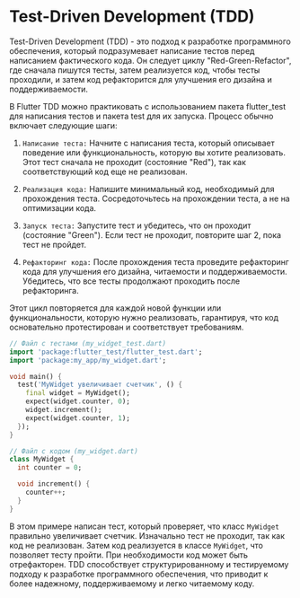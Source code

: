 # Test-Driven Development (TDD)
Test-Driven Development (TDD) - это подход к разработке программного обеспечения, который подразумевает написание тестов перед написанием фактического кода. Он следует циклу "Red-Green-Refactor", где сначала пишутся тесты, затем реализуется код, чтобы тесты проходили, и затем код рефакторится для улучшения его дизайна и поддерживаемости.

В Flutter TDD можно практиковать с использованием пакета flutter_test для написания тестов и пакета test для их запуска. Процесс обычно включает следующие шаги:
1. `Написание теста:` Начните с написания теста, который описывает поведение или функциональность, которую вы хотите реализовать. Этот тест сначала не проходит (состояние "Red"), так как соответствующий код еще не реализован.

2. `Реализация кода:` Напишите минимальный код, необходимый для прохождения теста. Сосредоточьтесь на прохождении теста, а не на оптимизации кода.

3. `Запуск теста:` Запустите тест и убедитесь, что он проходит (состояние "Green"). Если тест не проходит, повторите шаг 2, пока тест не пройдет.

4. `Рефакторинг кода:` После прохождения теста проведите рефакторинг кода для улучшения его дизайна, читаемости и поддерживаемости. Убедитесь, что все тесты продолжают проходить после рефакторинга.

Этот цикл повторяется для каждой новой функции или функциональности, которую нужно реализовать, гарантируя, что код основательно протестирован и соответствует требованиям.
```dart
// Файл с тестами (my_widget_test.dart)
import 'package:flutter_test/flutter_test.dart';
import 'package:my_app/my_widget.dart';

void main() {
  test('MyWidget увеличивает счетчик', () {
    final widget = MyWidget();
    expect(widget.counter, 0);
    widget.increment();
    expect(widget.counter, 1);
  });
}

// Файл с кодом (my_widget.dart)
class MyWidget {
  int counter = 0;

  void increment() {
    counter++;
  }
}
```
В этом примере написан тест, который проверяет, что класс `MyWidget` правильно увеличивает счетчик. Изначально тест не проходит, так как код не реализован. Затем код реализуется в классе `MyWidget`, что позволяет тесту пройти. При необходимости код может быть отрефакторен.
TDD способствует структурированному и тестируемому подходу к разработке программного обеспечения, что приводит к более надежному, поддерживаемому и легко читаемому коду.